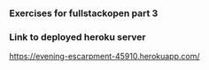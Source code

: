 ### Exercises for fullstackopen part 3

### Link to deployed heroku server

https://evening-escarpment-45910.herokuapp.com/
